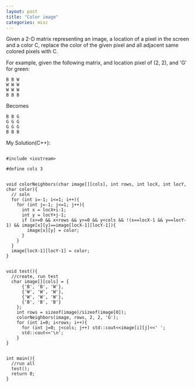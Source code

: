 ```yaml
---
layout: post
title: "Color image"
categories: misc
---
```


Given a 2-D matrix representing an image, a location of a pixel in the screen and a color C, replace the color of the given pixel and all adjacent same colored pixels with C.

For example, given the following matrix, and location pixel of (2, 2), and 'G' for green:
```
B B W
W W W
W W W
B B B
```
Becomes
```
B B G
G G G
G G G
B B B
```


My Solution(C++):
```

#include <iostream>

#define cols 3


void colorNeighbors(char image[][cols], int rows, int locX, int locY, char color){
  // soln
  for (int i=-1; i<=1; i++){
    for (int j=-1; j<=1; j++){
      int x = locX+i-1;
      int y = locY+j-1;
      if (x>=0 && x<rows && y>=0 && y<cols && !(x==locX-1 && y==locY-1) && image[x][y]==image[locX-1][locY-1]){
        image[x][y] = color;
      }
    }
  }
  image[locX-1][locY-1] = color;
}


void test(){
  //create, run test
  char image[][cols] = {
      {'B', 'B', 'W'},
      {'W', 'W', 'W'},
      {'W', 'W', 'W'},
      {'B', 'B', 'B'}
    };
    int rows = sizeof(image)/sizeof(image[0]);
    colorNeighbors(image, rows, 2, 2, 'G');
    for (int i=0; i<rows; i++){
      for (int j=0; j<cols; j++) std::cout<<image[i][j]<<' ';
      std::cout<<'\n';
    }
}


int main(){
  //run all
  test();
  return 0;
}
```
